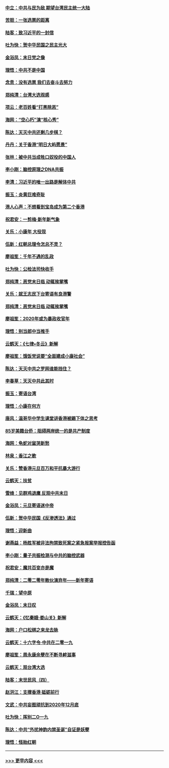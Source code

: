 #### [中立：中共与民为敌 期望台湾民主统一大陆](../pages/nsc993/n11790392.md?t=01132344) 
#### [苦胆：一张选票的距离](../pages/nsc993/n11788914.md?t=01132344) 
#### [陆客：致习近平的一封信](../pages/nsc993/n11788867.md?t=01132344) 
#### [吐为快：贺中华民国之民主光大](../pages/nsc993/n11788618.md?t=01132344) 
#### [金浴凤：末日党之像](../pages/nsc993/n11787475.md?t=01132344) 
#### [理悟：中共不是中国](../pages/nsc993/n11787463.md?t=01132344) 
#### [念贲：没有选票  我们去奋斗去努力](../pages/nsc993/n11787398.md?t=01132344) 
#### [郑纯清：台湾大选观感](../pages/nsc993/n11786210.md?t=01132344) 
#### [项云：老百姓看“打黑除恶”](../pages/nsc993/n11785398.md?t=01132344) 
#### [海网：“空心朽”演“核心秀”](../pages/nsc993/n11783874.md?t=01132344) 
#### [陈达：天灭中共还剩几步棋？](../pages/nsc993/n11783719.md?t=01132344) 
#### [丹丹：关于香港“明日大屿愿景”](../pages/nsc993/n11783273.md?t=01132344) 
#### [张林：被中共当成牲口奴役的中国人](../pages/nsc993/n11782397.md?t=01132344) 
#### [李小刚：脑控原理之DNA共振](../pages/nsc993/n11780962.md?t=01132344) 
#### [李清：习近平的唯一出路是解体中共](../pages/nsc993/n11780866.md?t=01132344) 
#### [振玉：炎黄巨难奇耻](../pages/nsc993/n11779632.md?t=01132344) 
#### [港人心声：不想看到宝岛成为第二个香港](../pages/nsc993/n11778817.md?t=01132344) 
#### [祝君安：一剪梅‧新年新气象](../pages/nsc993/n11776340.md?t=01132344) 
#### [关乐：小康年 大役现](../pages/nsc993/n11774213.md?t=01132344) 
#### [伍新：红朝总理令怎总不灵？](../pages/nsc993/n11770813.md?t=01132344) 
#### [廖祖笙：千年不遇的乱政](../pages/nsc993/n11770373.md?t=01132344) 
#### [吐为快：公检法司快收手](../pages/nsc993/n11770359.md?t=01132344) 
#### [郑纯清：恶党末日临 动辄挨掌嘴](../pages/nsc993/n11769912.md?t=01132344) 
#### [关乐：就王志民下台寄语有良港警](../pages/nsc993/n11769903.md?t=01132344) 
#### [郑纯清：恶党末日临 动辄挨掌嘴](../pages/nsc993/n11769356.md?t=01132344) 
#### [廖祖笙：2020年或为暴政收官年](../pages/nsc993/n11768216.md?t=01132344) 
#### [理悟：别当郎中当推手](../pages/nsc993/n11768243.md?t=01132344) 
#### [云鹤天：《七律▪冬云》新解](../pages/nsc993/n11768204.md?t=01132344) 
#### [廖祖笙：饿饭党说要“全面建成小康社会”](../pages/nsc993/n11767482.md?t=01132344) 
#### [陈达：天灭中共之罗网谁能挡住？](../pages/nsc993/n11767465.md?t=01132344) 
#### [李春草：天灭中共此其时](../pages/nsc993/n11767452.md?t=01132344) 
#### [振玉：寄语台湾](../pages/nsc993/n11767432.md?t=01132344) 
#### [理悟：小康在何方](../pages/nsc993/n11767394.md?t=01132344) 
#### [唐风：温哥华中学生课堂讲香港被踢下体之思考](../pages/nsc993/n11766848.md?t=01132344) 
#### [85岁美籍台侨：阻碍两岸统一的是共产制度](../pages/nsc993/n11765043.md?t=01132344) 
#### [海网：龟蛇对鼠哭新愁](../pages/nsc993/n11764895.md?t=01132344) 
#### [林泉：香江之歌](../pages/nsc993/n11764415.md?t=01132344) 
#### [关乐：赞香港元旦百万和平抗暴大游行](../pages/nsc993/n11764382.md?t=01132344) 
#### [云鹤天：扶贫](../pages/nsc993/n11764245.md?t=01132344) 
#### [雪绮：见群鸡退鹰  反观中共末日](../pages/nsc993/n11762112.md?t=01132344) 
#### [金浴凤：元旦寄语迷中帝](../pages/nsc993/n11761788.md?t=01132344) 
#### [伍新：贺中华民国《反渗透法》通过](../pages/nsc993/n11761994.md?t=01132344) 
#### [理悟：迎新曲](../pages/nsc993/n11761152.md?t=01132344) 
#### [谢燕益：杨胜军被非法拘禁致死案之紧急报案举报控告函](../pages/nsc993/n11756134.md?t=01132344) 
#### [李小刚：量子共振检测与中共的脑控武器](../pages/nsc993/n11754518.md?t=01132344) 
#### [祝君安：魔共百变亦是魔](../pages/nsc993/n11754469.md?t=01132344) 
#### [郑纯清：二零二零年散伙演弃年——新年寄语](../pages/nsc993/n11754195.md?t=01132344) 
#### [千瑞：望中原](../pages/nsc993/n11754159.md?t=01132344) 
#### [金浴凤：末日叹](../pages/nsc993/n11752359.md?t=01132344) 
#### [云鹤天：《忆秦娥‧娄山关》新解](../pages/nsc993/n11752348.md?t=01132344) 
#### [海网：户口松绑之来龙去脉](../pages/nsc993/n11752328.md?t=01132344) 
#### [云鹤天：十六字令‧中共在二零一九](../pages/nsc993/n11752305.md?t=01132344) 
#### [廖祖笙：周永康余孽在不断寻衅滋事](../pages/nsc993/n11751013.md?t=01132344) 
#### [云鹤天：观台湾大选](../pages/nsc993/n11751007.md?t=01132344) 
#### [陆客：末世民风（四）](../pages/nsc993/n11749203.md?t=01132344) 
#### [赵洪江：支撑香港 砥砺前行](../pages/nsc993/n11748482.md?t=01132344) 
#### [文武：中共妄图顽抗到2020年12月底](../pages/nsc993/n11748446.md?t=01132344) 
#### [吐为快：挥别二O一九](../pages/nsc993/n11748411.md?t=01132344) 
#### [陈达：中共“外扰神韵内禁圣诞”自证是妖孽](../pages/nsc993/n11748226.md?t=01132344) 
#### [理悟：怪胎红朝](../pages/nsc993/n11748206.md?t=01132344) 

----
#### [ >>> 更早内容 <<< ](../indexes/nsc993-earlier.md)

